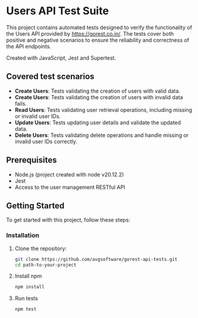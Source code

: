 # Users API Test Suite

This project contains automated tests designed to verify the functionality of the Users API provided by https://gorest.co.in/.
The tests cover both positive and negative scenarios to ensure the reliability and correctness of the API endpoints.

Created with JavaScript, Jest and Supertest.

## Covered test scenarios

- **Create Users**: Tests validating the creation of users with valid data.
- **Create Users**: Tests validating the creation of users with invalid data fails.
- **Read Users**: Tests validating user retrieval operations, including missing or invalid user IDs.
- **Update Users**: Tests updating user details and validate the updated data.
- **Delete Users**: Tests validating delete operations and handle missing or invalid user IDs correctly.

## Prerequisites

- Node.js (project created with node v20.12.2)
- Jest 
- Access to the user management RESTful API

## Getting Started

To get started with this project, follow these steps:

### Installation

1. Clone the repository:
   ```bash
   git clone https://github.com/avgsoftware/gorest-api-tests.git
   cd path-to-your-project
2. Install npm 
   ```bash
   npm install
3. Run tests
   ```bash
   npm test